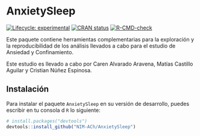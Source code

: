 
<!-- README.md is generated from README.Rmd. Please edit that file -->

# AnxietySleep

<!-- badges: start -->

[![Lifecycle:
experimental](https://img.shields.io/badge/lifecycle-experimental-orange.svg)](https://lifecycle.r-lib.org/articles/stages.html#experimental)
[![CRAN
status](https://www.r-pkg.org/badges/version/AnxietySleep)](https://CRAN.R-project.org/package=AnxietySleep)
[![R-CMD-check](https://github.com/NIM-ACh/AnxietySleep/workflows/R-CMD-check/badge.svg)](https://github.com/NIM-ACh/AnxietySleep/actions)
<!-- badges: end -->

Este paquete contiene herramientas complementarias para la exploración y
la reproducibilidad de los análisis llevados a cabo para el estudio de
Ansiedad y Confinamiento.

Este estudio es llevado a cabo por Caren Alvarado Aravena, Matías
Castillo Aguilar y Cristian Núñez Espinosa.

## Instalación

Para instalar el paquete `AnxietySleep` en su versión de desarrollo,
puedes escribir en tu consola d `R` lo siguiente:

``` r
# install.packages("devtools")
devtools::install_github("NIM-ACh/AnxietySleep")
```
